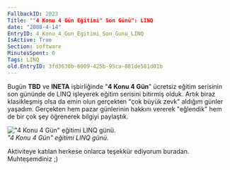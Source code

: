 ```yaml
---
FallbackID: 2023
Title: ""4 Konu 4 Gün Eğitimi" Son Günü": LINQ
date: "2008-4-14"
EntryID: 4_Konu_4_Gun_Egitimi_Son_Gunu_LINQ
IsActive: True
Section: software
MinutesSpent: 0
Tags: LINQ
old.EntryID: 3fd3630b-6009-425b-95ca-881de581d01b
---
```

Bugün **TBD** ve **INETA** işbirliğinde "**4 Konu 4 Gün**" ücretsiz
eğitim serisinin son gününde de LINQ işleyerek eğitim serisini bitirmiş
olduk. Artık biraz klasikleşmiş olsa da emin olun gerçekten "çok büyük
zevk" aldığım günler yaşadım. Gerçekten hem pazar günlerinin hakkını
vererek "eğlendik" hem de bir çok şey öğrenerek bilgiyi paylaştık.

!["4 Konu 4 Gün" eğitimi LINQ
günü.](media/4_Konu_4_Gun_Egitimi_Son_Gunu_LINQ/13042008_1.jpg)\
*"4 Konu 4 Gün" eğitimi LINQ günü.*

Aktiviteye katılan herkese onlarca teşekkür ediyorum buradan.
Muhteşemdiniz ;)


